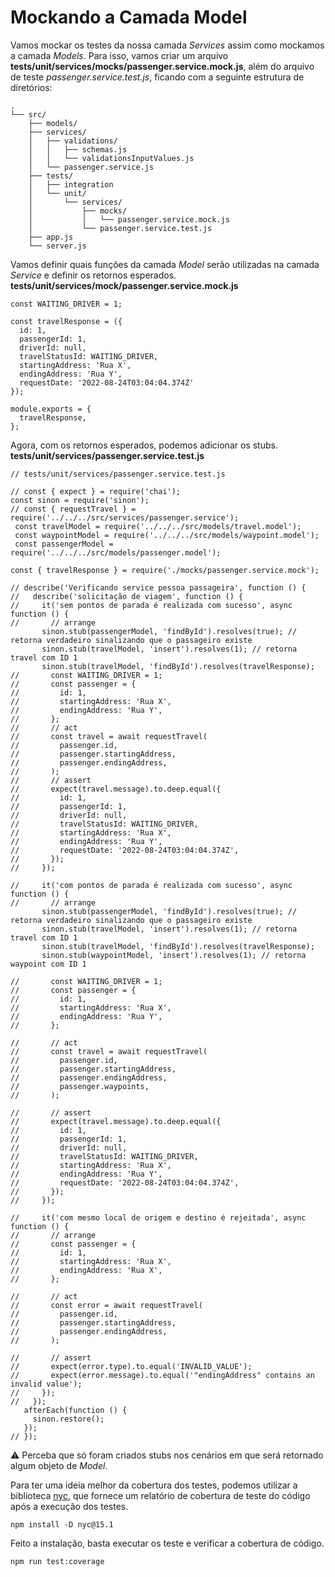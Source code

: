 # Mockando a Camada Model

Vamos mockar os testes da nossa camada _Services_ assim como mockamos a camada _Models_.
Para isso, vamos criar um arquivo __tests/unit/services/mocks/passenger.service.mock.js__, além do arquivo de teste _passenger.service.test.js_, ficando com a seguinte estrutura de diretórios:
```
.
└── src/
    ├── models/
    ├── services/
    │   ├── validations/
    │   │   ├── schemas.js    
    │   │   └── validationsInputValues.js
    │   └── passenger.service.js
    ├── tests/
    │   ├── integration
    │   └── unit/
    │       └── services/
    │           ├── mocks/
    │           │   └── passenger.service.mock.js
    │           └── passenger.service.test.js
    ├── app.js
    └── server.js
```

Vamos definir quais funções da camada _Model_ serão utilizadas na camada _Service_ e definir os retornos esperados.
__tests/unit/services/mock/passenger.service.mock.js__
```
const WAITING_DRIVER = 1;

const travelResponse = ({
  id: 1,
  passengerId: 1,
  driverId: null,
  travelStatusId: WAITING_DRIVER,
  startingAddress: 'Rua X',
  endingAddress: 'Rua Y',
  requestDate: '2022-08-24T03:04:04.374Z'
});

module.exports = {
  travelResponse,
};
```

Agora, com os retornos esperados, podemos adicionar os stubs.
__tests/unit/services/passenger.service.test.js__
```
// tests/unit/services/passenger.service.test.js

// const { expect } = require('chai');
const sinon = require('sinon');
// const { requestTravel } = require('../../../src/services/passenger.service');
 const travelModel = require('../../../src/models/travel.model');
 const waypointModel = require('../../../src/models/waypoint.model');
 const passengerModel = require('../../../src/models/passenger.model');

const { travelResponse } = require('./mocks/passenger.service.mock');

// describe('Verificando service pessoa passageira', function () {
//   describe('solicitação de viagem', function () {
//     it('sem pontos de parada é realizada com sucesso', async function () {
//       // arrange
       sinon.stub(passengerModel, 'findById').resolves(true); // retorna verdadeiro sinalizando que o passageiro existe 
       sinon.stub(travelModel, 'insert').resolves(1); // retorna travel com ID 1
       sinon.stub(travelModel, 'findById').resolves(travelResponse);
//       const WAITING_DRIVER = 1;
//       const passenger = {
//         id: 1,
//         startingAddress: 'Rua X',
//         endingAddress: 'Rua Y',
//       };
//       // act
//       const travel = await requestTravel(
//         passenger.id,
//         passenger.startingAddress,
//         passenger.endingAddress,
//       );
//       // assert
//       expect(travel.message).to.deep.equal({
//         id: 1,
//         passengerId: 1,
//         driverId: null,
//         travelStatusId: WAITING_DRIVER,
//         startingAddress: 'Rua X',
//         endingAddress: 'Rua Y',
//         requestDate: '2022-08-24T03:04:04.374Z',
//       });
//     });

//     it('com pontos de parada é realizada com sucesso', async function () {
//       // arrange
       sinon.stub(passengerModel, 'findById').resolves(true); // retorna verdadeiro sinalizando que o passageiro existe 
       sinon.stub(travelModel, 'insert').resolves(1); // retorna travel com ID 1
       sinon.stub(travelModel, 'findById').resolves(travelResponse);
       sinon.stub(waypointModel, 'insert').resolves(1); // retorna waypoint com ID 1

//       const WAITING_DRIVER = 1;
//       const passenger = {
//         id: 1,
//         startingAddress: 'Rua X',
//         endingAddress: 'Rua Y',
//       };

//       // act
//       const travel = await requestTravel(
//         passenger.id,
//         passenger.startingAddress,
//         passenger.endingAddress,
//         passenger.waypoints,
//       );

//       // assert
//       expect(travel.message).to.deep.equal({
//         id: 1,
//         passengerId: 1,
//         driverId: null,
//         travelStatusId: WAITING_DRIVER,
//         startingAddress: 'Rua X',
//         endingAddress: 'Rua Y',
//         requestDate: '2022-08-24T03:04:04.374Z',
//       });
//     });

//     it('com mesmo local de origem e destino é rejeitada', async function () {
//       // arrange
//       const passenger = {
//         id: 1,
//         startingAddress: 'Rua X',
//         endingAddress: 'Rua X',
//       };

//       // act
//       const error = await requestTravel(
//         passenger.id,
//         passenger.startingAddress,
//         passenger.endingAddress,
//       );

//       // assert
//       expect(error.type).to.equal('INVALID_VALUE');
//       expect(error.message).to.equal('"endingAddress" contains an invalid value');
//     });
//   });
   afterEach(function () {
     sinon.restore();
   });
// });
```
⚠️ Perceba que só foram criados stubs nos cenários em que será retornado algum objeto de _Model_.

Para ter uma ideia melhor da cobertura dos testes, podemos utilizar a biblioteca [nyc](https://www.npmjs.com/package/nyc), que fornece um relatório de cobertura de teste do código após a execução dos testes.
```
npm install -D nyc@15.1
```
Feito a instalação, basta executar os teste e verificar a cobertura de código.
```
npm run test:coverage
```